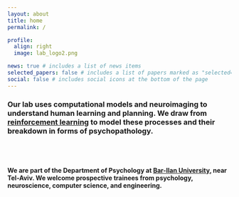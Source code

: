 ```yaml
---
layout: about
title: home
permalink: /

profile:
  align: right
  image: lab_logo2.png

news: true # includes a list of news items
selected_papers: false # includes a list of papers marked as "selected={true}"
social: false # includes social icons at the bottom of the page
---
```


### Our lab uses **computational models** and **neuroimaging** to understand human **learning** and **planning**. We draw from [reinforcement learning](http://incompleteideas.net/book/the-book-2nd.html) to model these processes and their breakdown in forms of **psychopathology**.

<br/>
<br/>

#### We are part of the Department of Psychology at [Bar-Ilan University](https://psychology.biu.ac.il/en), near Tel-Aviv. We welcome prospective trainees from psychology, neuroscience, computer science, and engineering.

<br/>
